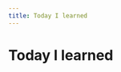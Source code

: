 ```yaml
---
title: Today I learned
---
```


# Today I learned

<TodayILearnedList/>
<script setup>
import TodayILearnedList from './today-i-learned/components/TodayILearnedList.vue'
</script>
